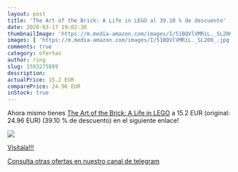 ```yaml
---
layout: post
title: 'The Art of the Brick: A Life in LEGO al 39.10 % de descuento'
date: 2020-03-17 19:02:30
thumbnailImage: 'https://m.media-amazon.com/images/I/51BQVlVMRiL._SL200_.jpg'
images: [ 'https://m.media-amazon.com/images/I/51BQVlVMRiL._SL200_.jpg' ]
comments: true
category: ofertas
author: ring
slug: 1593275889
description:
actualPrice: 15.2 EUR
comparePrice: 24.96 EUR
inStock: true
---
```


Ahora mismo tienes [The Art of the Brick: A Life in LEGO](https://www.amazon.com/dp/1593275889/?tag=redken08-20) a 15.2 EUR (original: 24.96 EUR) (39.10 %  de descuento) en el siguiente enlace!

[![](https://m.media-amazon.com/images/I/51BQVlVMRiL._SL200_.jpg)](https://www.amazon.com/dp/1593275889/?tag=redken08-20)

[Visítala!!!](https://www.amazon.com/dp/1593275889/?tag=redken08-20)

[Consulta otras ofertas en nuestro canal de telegram](https://t.me/s/ofertas25)
